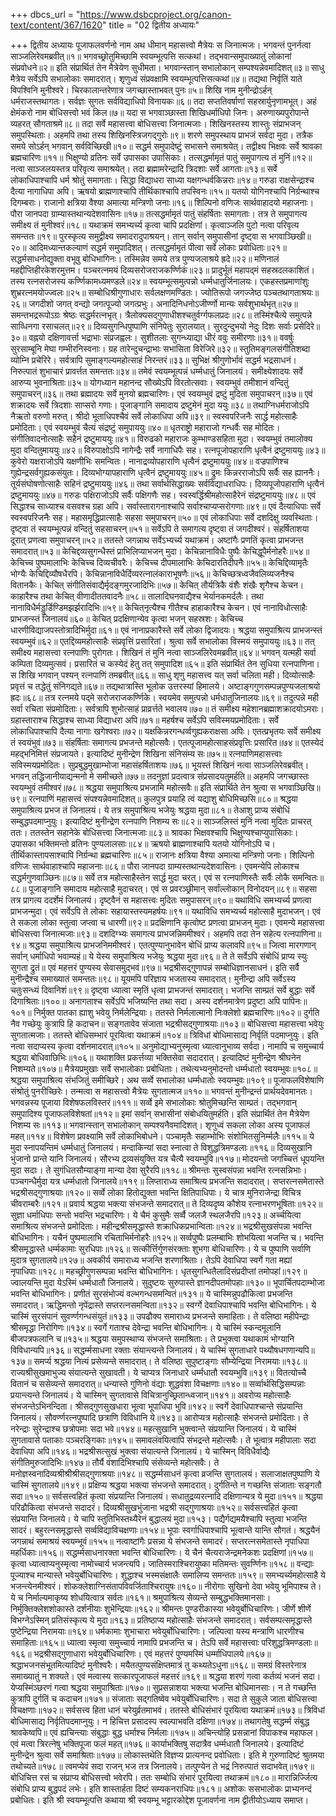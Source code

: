 +++
dbcs_url = "https://www.dsbcproject.org/canon-text/content/367/1620"
title = "02 द्वितीय अध्यायः"

+++
द्वितीय अध्यायः
पूजाफलवर्णनो नाम
अथ धीमान् महासत्त्वो मैत्रेयः स जिनात्मजः।
भगवन्तं पुनर्नत्वा साञ्जलिरेवमब्रवीत्॥१॥
भगवच्छ्रोतुमिच्छामि स्वयम्भूत्पत्ति सत्कथां।
तद्भवान्समुपाख्यातुं लोकानां संप्रवोधने॥२॥
इति संप्रार्थितं तेन मैत्रेयेण सुधीमता।
भगवान्स्तान् सभालोकान् सम्पश्यन्नेवमादिशत्॥३॥
साधु मैत्रेय सर्वेऽपि सभालोकाः समादरात्।
शृणुध्वं संप्रवक्षामि स्वयम्भूत्पत्तिसत्कथां॥४॥
तद्यथा निर्वृतिं याते विपश्विनि मुनीश्वरे।
चिरकालान्तरेणात्र जगच्छास्ताभवत् पुनः॥५॥
शिखि नाम मुनीन्द्रोऽर्हन् धर्मराजस्तथागतः।
सर्वज्ञः सुगतः सर्वविद्याधिपो विनायकः॥६॥
तदा सप्ततिवर्षाणां सहस्रार्युनृणामभूत्।
अहं क्षेमंकरो नाम बोधिसत्त्वो भवं किल॥७॥
यदा स भगवाञ्छास्ता शिखिधर्माधिपो जिनः।
अरुणाख्यपुरोपान्ते व्यहरत् सौगताश्रमे॥८॥
तदा सर्वे महासत्त्वा बोधिसत्त्वा जिनात्मजाः।
शिखिनस्तस्य शास्तुः संप्राभजन् समुपस्थिताः।
अहमपि तथा तस्य शिखिनस्त्रिजगद्गुरोः॥९॥
शरणे समुपस्थाय प्राभजं सर्वदा मुदा।
तत्रैक समये सोऽर्हन् भगवान् सर्वविच्छिखी॥१०॥
सद्धर्म समुपादेष्टुं सभासने समाश्रयेत्।
तद्वीक्ष्य भिक्षवः सर्वे श्रावका ब्रह्मचारिणः॥११॥
भिक्षुण्यो व्रतिनः सर्वे उपासका उपासिकाः।
तत्सद्धर्मामृतं पातुं समुपागत्य तं मुनिं॥१२॥
नत्वा साञ्जलयस्तत्र परिवृत्य समाश्रयेत्।
तदा ब्रह्मामरेन्द्रादि त्रिदशाः सर्वे आगताः॥१३॥
सर्वे लोकाधिपाश्चापि धर्म श्रोतुं समागताः।
सिद्धा विद्याधरा साध्या यक्षगन्धर्वकिन्नराः॥१४॥
गरुडा राक्षसेन्द्राश्च दैत्या नागाधिपा अपि।
ऋषयो ब्राह्मणाश्चापि तीर्थिकाश्चापि तपस्विनः॥१५॥
यतयो योगिनश्चापि निर्ग्रन्थाश्च दिगम्बराः।
राजानो क्षत्रिया वैश्या अमात्या मन्त्रिणो जनाः॥१६॥
शिल्पिनो वणिजः सार्थवाहादयो महाजनाः।
पौरा जानपदा ग्राम्यास्तथान्यदेशवासिनः॥१७॥
तत्सद्धर्मामृतं पातुं संहर्षिताः समागताः।
तत्र ते समुपागत्य समीक्ष्य तं मुनीश्वरं॥१८॥
यथाक्रमं समभ्यर्च्य कृत्वा चापि प्रदक्षिणां।
कृत्वाञ्जलि पुटो नत्वा परिवृत्य समन्ततः॥१९॥
पुरस्कृत्य समुद्वीक्ष्य समादरादुपाश्रयन्।
तान् सर्वान् समुपासीनां दृष्ट्वा स भगवाञ्छिखी॥२०॥
आदिमध्यान्तकल्याणं सद्धर्म समुपादिशत्।
तत्सद्धर्मामृतं पीत्वा सर्वे लोकाः प्रवोधिताः॥२१॥
सद्धर्मसाधनोद्युक्ता वभूवु बोधिभागिनः।
तस्मिन्नेव समये तत्र पुण्यजलाश्रये ह्रदे॥२२॥
मणिनालं महद्दीप्तिहीरकेशरमुत्तम।
पञ्चरत्नमयं दिव्यसरोजराजकर्ण्णिकं॥२३॥
प्रादुर्भूतं महापद्‍मं सहस्रदलकाशितं।
तस्य रत्नसरोजस्य कर्ण्णिकामध्यमण्डले॥२४॥
स्वयम्भूत्समुत्पन्नो धर्म्मधातुर्जिनालयः।
एकहस्तप्रमाणांशुः शुभ्ररत्नमयोज्ज्वलः॥२५॥
सम्बोधिश्रीगुणाधारः सर्वलक्षणमण्डितः।
ज्योतिरूपो जगज्जेष्ठ पञ्चतथागताश्रयः॥२६॥
जगदीशो जगत् वन्द्यो जगत्पूज्यो जगत्प्रभुः।
अनादिनिधनोऽजीर्ण्णो मान्यः सर्वशुभार्थभृत्॥२७॥
समन्तभद्ररूपोऽग्रः श्रेष्ठः सद्धर्मरत्नभृत्।
त्रैलोक्यसद्‍गुणाधीशश्चतुर्वर्ग्गफलप्रदः॥२८॥
तस्मिंश्चैत्ये समुत्पन्ने साव्धिनगा रसाचलत्॥२९॥
दिव्यसुगन्धिपुष्पाणि संनिपेतुः सुरालयात्।
सुरदुन्दुभयो नेदुः दिशः सर्वाः प्रसेदिरे॥३०॥
वह्नयो दक्षिणावर्त्ता भद्राभाः संप्रजह्वलः।
सुशीतलाः सुगन्ध्याद्या धीरं ववुः समीरणाः॥३१॥
ववर्षुः सुरसाम्बूनि मेघा गम्भीरनिस्वनाः।
ग्रह तारेन्दुचन्द्राभाः सभासिता विरेजिरे॥३२॥
स्तुतिमङ्गलसंगीतिशब्दा व्योम्नि प्रचेरिरे।
सर्वत्रापि सुमाङ्गल्यमहोत्साहं निरन्तरं॥३३॥
सुभिक्षं श्रीगुणोर्भावं सद्धर्म भद्रसाधनं।
निरुत्पातं शुभाचारं प्रावर्त्तत समन्ततः॥३४॥
तमेवं स्वयम्भूत्पन्नं धर्म्मधातुं जिनालयं।
समीक्ष्येशादयः सर्वे आरुप्य भुवनाश्रिताः॥३५॥
योगध्यान महानन्द सौख्येऽपि विरतोत्सवाः।
स्वयम्भुवं तमीशानं वन्दितुं समुपाचरन्॥३६॥
तथा ब्रह्मादयः सर्वे मुनयो ब्रह्मचारिणः।
एवं स्वयम्भुवं द्रष्टुं मुदिता समुपाचरन्॥३७॥
एवं शक्रादयः सर्वे त्रिदशाः साप्सरो गणाः।
पूजाङ्गानि समादाय द्रष्टुमेनं मुदा ययुः॥३८॥
तथाग्निधर्मराजोऽपि नैऋतो वरुणो मरुत्।
श्रीदो भूताधिपश्चैवं सर्वे लोकाधिपा अपि॥३९॥
स्वस्वपरिजनैः सार्द्ध महोत्साहैः प्रमोदिताः।
एवं स्वयम्भुवं चैत्यं संद्रष्टुं समुपाययुः॥४०॥
धृतराष्ट्रो महाराजो गन्धर्वैः सह मोदितः।
संगीतिवादनोत्साहैः सहैनं द्रष्टुमाययुः॥४१॥
विरुढको महाराजः कुम्भाण्डसहिता मुदा।
स्वयम्भुवं तमालोक्य मुदा वन्दितुमाययुः॥४२॥
विरुपाक्षोऽपि नागेन्द्रैः सर्वै नागाधिपैः सह।
रत्नपूजोपहाराणि धृत्वैनं द्रष्टुमाययुः॥४३॥
कुवेरो यक्षराजोऽपि यक्षणीभिः समन्वितः।
नानाद्रव्योपहाराणि धृत्वैनं द्रष्टुमाययुः॥४४॥
वज्रपाणिश्च गुह्येन्द्रसर्वगुह्यकसंयुतः।
दिव्यभोग्यापहाराणि धृत्वैनं द्रष्टुमाययुः॥४५॥
द्रुमः किन्नरराजोऽपि सर्वैः सह ह्याननैः।
तूर्यसंघोषणोत्साहैः सहिनं द्रष्टुमाययुः॥४६॥
तथा सर्वार्थसिद्धाख्यः सर्वविद्याधराधिपः।
दिव्यपूजोपहाराणि धृत्वैनं द्रष्टुमाययुः॥४७॥
गरुडः पक्षिराजोऽपि सर्वैः पक्षिगणैः सह।
स्वस्वर्द्धिश्रीमहोत्साहैरेनं संद्रष्टुमाययुः॥४८॥
एवं सिद्धाश्च साध्याश्च वसवश्च ग्रहा अपि।
सर्वास्तारागनाश्चापि सर्वाश्चाप्यप्सरोगणाः॥४९॥
एवं दैत्याधिपाः सर्वे स्वस्वपरिजनैः सह।
महासमृद्धिप्रात्साहैः सहसा समुपाचरन्॥५०॥
एवं लोकाधिपाः सर्वे दशदिक्षु व्यवस्थिताः।
दृष्ट्वा तं स्वयम्भूत्पन्नं वन्दितुं सहसाचरन्॥५१॥
सर्वेऽपि ते समागत्य दृष्ट्वा तं जगदीश्वरं।
संहर्षिताशया दूरात् प्रणत्वा समुपाचरन्॥५२॥
ततस्ते जगन्नाथ सर्वेऽभ्यर्च्य यथाक्रमं।
अष्टांगैः प्रणतिं कृत्वा प्राभजन्त समादरात्॥५३॥
केचिद्दव्यसुगन्धैस्तं प्राभिलिप्याभजन् मुदा।
केचिन्नानाविधैः पुष्पैः केचिद्धूपैर्मनोहरैः॥५४॥
केचिच्च पुष्पमालाभिः केचिच्च दिव्यचीवरैः।
केचिच्च दीपमालाभिः केचिदारतिदीपनैः॥५५॥
केचिद्दिव्यामृतैः भोग्यैः केचिद्दिव्यौषधैरपि।
केचिन्नानाविधैर्दिव्यरत्नालंकाराभूषणैः॥५६॥
केचिच्छत्रध्वजैवलिव्यजनैश्च वितानकैः।
केचित् संगीतिसंवाद्यैर्मृदङ्गमुरजादिभिः॥५७॥
केचित् तौर्यत्रिकै वंशैः शंखैः शृगैश्च केचन।
काहारैश्च तथा केचित् वीणादीततवादनैः॥५८॥
तालादिघनवाद्यैश्च भेर्यानकमर्दलैः।
तथा नानाविधैर्मड्डुर्डिण्डिमझर्झरादिभिः॥५९॥
केचित्‌नृत्यैश्च गीतैश्च हाहाकारैश्च केचन।
एवं नानाविधोत्साहैः प्राभजन्स्तं जिनालयं॥६०॥
केचित् प्रदक्षिणान्येव कृत्वा भजन् सहस्रशः।
केचिच्च धारणीविद्याजपस्तोत्रादिभिर्मुदा॥६१॥
एवं नानाप्रकारैस्ते सर्वे लोका द्विजादयः।
श्रद्धया समुपाश्रित्य प्राभजन्स्तं स्वयम्भुवं॥६२॥
एतद्दिव्यमहोत्साहैः संप्रवृत्तिं प्रसारितां।
श्रुत्वा सर्वे सभालोका विस्मयं समुपाययुः॥६३॥
तत् समीक्ष्य महासत्त्वा रत्नपाणिः पुरोगतः।
शिखिनं तं मुनिं नत्वा साञ्जलिरेवमब्रवीत्॥६४॥
भगवन् यत्मही सर्वा कम्पिता दिव्यमुत्सवं।
प्रसारितं च कस्येदं हेतु तत् समुपादिश॥६५॥
इति संप्रार्थितं तेन सुधिया रत्नपाणिना।
स शिखि भगवान् पश्यन् रत्नपाणिं तमब्रवीत्॥६६॥
साधु शृणु महासत्त्व यत् सर्वा चलिता मही।
दिव्योत्साहैः प्रवृत्तं च तद्धेतुं संनिगद्यते॥६७॥
तद्यथात्रास्ति भूलोक उत्तरस्यां हिमालये।
अष्टाङ्गगुणसम्पन्नपुण्यजलाश्रयो ह्रदः॥६८॥
तत्र रत्नमये पद्‍मे सरोजराजकर्ण्णिके।
स्वयमेव समुत्पन्नो धर्मधातुजिनालयः॥६९॥
तदुत्पन्ने मही सर्वा रचिता संप्रमोदिताः।
सर्वत्रापि शुभोत्साहं प्राव्रर्त्तते भवालय॥७०॥
तं समीक्ष्य महेशानब्रह्माशक्रादयोऽमराः।
ग्रहास्ताराश्च सिद्धाश्च साध्या विद्याधरा अपि॥७१॥
महर्षश्च सर्वेऽपि सविस्मयप्रमोदिताः।
सर्वे लोकाधिपाश्चापि दैत्या नागाः खगेश्वराः॥७२॥
यक्षकिन्नरगन्धर्व्वगुह्यकराक्षसा अपिः।
एतत्प्रभृतयः सर्वे समीक्ष्य तं स्वयंभुवं॥७३॥
संहर्षिताः समागत्य प्रभजन्ते महोत्सवैः।
एतत्पूजामहोत्साहसंप्रवृत्तिः प्रसारित॥७४॥
एतस्येदं महद्भनिमित्तं संप्रजायते।
इत्यादिष्टं मुनीन्द्रेण शिखिना संनिसंम्य सः॥७५॥
रत्नपाणिमहासत्त्वाः सविस्मयप्रमोदितः।
सुप्रबुद्धमुखाम्भोजा महासंहर्षिताशयः॥७६॥
भूयस्तं शिखिनं नत्वा साञ्जलिरेवब्रवीत्।
भगवन् तद्धिजानीयाद्यन्मनो मे समीच्छते॥७७॥
तदनुज्ञां प्रदत्वात्र संप्रसादयतुमर्हति॥
अहमपि जगच्छास्तः स्वयम्भुवं तमीश्वरं॥७८॥
श्रद्धया समुपाश्रित्य प्रभजामि महोत्सवैः॥
इति संप्रार्थिते तेन श्रुत्वा स भगवाञ्छिखि॥७९॥
रत्नपाणिं महासत्त्वं संपश्यन्नेवमादिशत्॥
कुलपुत्र प्रयाहि त्वं यद्याशु बोधिमिच्छसि॥८०॥
श्रद्धया समुपाश्रित्य प्रभज तं जिनालयं।
ये तत्र समुपाश्रित्य भजेयुः श्रद्धया मुदा॥८१॥
तेआशु प्राप्य संबोधिं सम्बुद्धपदमाप्नुयुः।
इत्यादिष्टं मुनीन्द्रेण रत्नपाणि निशम्य सः॥८२॥
साञ्जलिस्तं मुनिं नत्वा मुदितः प्राचरत् ततः।
ततस्तेन सहानेके बोधिसत्त्वा जिनात्मजाः॥८३॥
श्रावका भिक्षवश्चापि भिक्षुण्यश्चाप्युपासिकाः।
उपासका भक्तिमन्तो व्रतिनः पुण्यलालसाः॥८४॥
ऋषयो ब्राह्मणाश्चापि यतयो योगिनोऽपि च।
तीर्थिकास्तापसाश्चापि निर्ग्रन्था ब्रह्मचारिणः॥८५॥
राजानः क्षत्रिया वैश्या अमात्या मन्त्रिणो जनाः।
शिल्पिनो वणिजः सार्थवाहाश्चापि महाजनाः॥८६॥
पौरा जानपदा ग्राम्यस्तथान्यदेशवासिनः।
एवमन्येपि लोकाश्च सद्धर्मगुणवाञ्छिनः॥८७॥
सर्वे तत्र महोत्साहैस्तेन सार्द्ध मुदा चरत्।
एवं स रत्नपाणिस्तैः सर्वैः लोकै समन्वितः॥८८॥
पूजाङ्गानि समादाय महोत्साहै मुदाचरत्।
एवं स प्रवरञ्छ्रीमान् सर्वांल्लोकान् विनोदयन्॥८९॥
सहसा तत्र प्रागत्य ददर्शेमं जिनालयं।
दृष्ट्वैनं स महासत्त्वः मुदितः समुपासरन्॥९०॥
यथाविधि समभ्यर्च्य प्रणत्वा प्राभजन्मुदा।
एवं सर्वेऽपि ते लोकाः सहायास्तस्यमहर्षयः॥९१॥
यथाविधि समभ्यर्च्य महोत्साहै मुदाभजन्।
एवं ते सकला लोका स्तुत्वा जप्त्वा च धारणी॥९२॥
प्रदक्षिणानि कृत्वोष्ट प्रणत्वा प्राभजन् मुदाः।
एवमन्ये महासत्त्वा बोधिसत्त्वा जिनात्मजाः॥९३॥
दशदिग्भ्यः समागत्य प्राभजन्निममीश्वरं।
अहमपि तदा तेन सहेत्य रत्नपाणिना॥९४॥
श्रद्धया समुपाश्रित्य प्राभजनिममीश्वरं।
एतत्पुण्यानुभावेन बोधिं प्राप्य कलावपि॥९५॥
जित्वा मारगणान् सर्वान् धर्माधिपो भवाम्यहं॥
ये येस्य समुपाश्रित्य भजेयुः श्रद्धया मुदा॥९६॥
ते ते सर्वेऽपि संबोधिं प्राप्य स्युः सुगता द्रुतं॥
एवं महत्तरं पुण्यस्य सेवासमुद्भवं॥९७॥
भद्रश्रीसद्गुणापन्नं सम्बोधिज्ञानसाधनं।
इति सर्वै मुनीन्द्रैश्च समाख्यातं समन्ततः॥९८॥
यूयमपि परिज्ञाय भजतास्य समादरात्।
मुनीन्द्रा अपि सर्वेऽस्य चतुःसन्ध्यं दिवानिशं॥९९॥
दृष्ट्वा ध्यात्वा स्मृतिं धृत्वा प्राभजन्तं समादरात्।
भजन्ति साम्प्रतं सर्वे बुद्धाः सर्वे दिगाश्रिताः॥१००॥
अनागताश्च सर्वेऽपि भजिष्यन्ति तथा सदा।
अस्य दर्शनमात्रेण प्रदुष्टा अपि पापिनः॥१०१॥
निर्मुक्त पातका ह्याशु भवेयु निर्मलेन्द्रियाः।
ततस्ते निर्मलात्मानो निःक्लेशो ब्रह्मचारिणः॥१०२॥
दुर्गति नैव गच्छेयुः कुत्रापि हि कदाचन॥
सङ्गतावेव संजाता भद्रश्रीसद्‍गुणाश्रयाः॥१०३॥
बोधिसत्त्वा महासत्त्वा भवेयुः सुगतात्मजाः।
ततस्ते बोधिसम्भारं पूरयित्वा यथाक्रमं॥१०४॥
त्रिविधां बोधिमासाद्य निर्वृतिं पदमाप्नुयुः।
इति नत्वा सदाप्यस्य कृत्वा दर्शनमादरात्॥१०५॥
अनुमोद्याभ्यनुस्मृत्वा ध्यात्वानुभाव्य सर्वदा।
नामापि च समुच्चार्य श्रद्धया बोधिवाछिभिः॥१०६॥
यथाशक्ति प्रकर्त्तव्या भक्तिसेवा सदादरात्।
इत्यादिष्टं मुनीन्द्रेण श्रीघनेन निशम्यते॥१०७॥
मैत्रेयप्रमुखाः सर्वे सभालोकाः प्रबोधिताः।
तथेत्यभ्यनुमोदन्तो धर्म्मधातो स्वयम्भुवः॥१०८॥
श्रद्धया समुपाश्रित्य संभजितुं समीच्छिरे।
अथ सर्व्वे सभालोका धर्म्मधातोः स्वयम्भुवः॥१०९॥
पूजाफलविशेषाणि संश्रोतुं पुनरीच्छिरेः।
तन्मत्वा स महासत्त्वो मैत्रेयः सुगतात्मज॥११०॥
भगवन्तं मुनीन्द्रन्तं प्रार्थयदेवमानतः।
भगवन्नस्य पूजाया विशेषफलविस्तरं॥१११॥
सर्व्वे इमे सभालोकाः श्रोतुमिच्छन्ति साम्प्रतं।
तद्‍भगवान् समुपादिश्य पूजाफलविशेषतां॥११२॥
इमां सर्वान् सभासीनां संबोधयितुमर्हति।
इति संप्रार्थितं तेन मैत्रेयेण निशम्य सः॥११३॥
भगवान्स्तान् सभालोकान् सम्पश्यनैवमादिशत्।
शृणुध्वं सकला लोका अस्य पूजाफलं महत्॥११४॥
विशेषेण प्रवक्ष्यामि सर्वे लोकाभिबोधने।
पञ्चामृतैः सहाम्भोभिः संशोभितसुनिर्म्मलैः॥११५॥
ये मुदा स्नापयन्तिमं धर्म्मधातुं जिनालयं।
मन्दाकिन्यां सदा स्नात्वा ते विशुद्धत्रिमण्डलाः॥११६॥
दिव्यसुखानि भुंजानो प्रान्ते यानि जिनालयं।
सौरभ्य द्रव्यसंयुक्ति यत्र चैत्यै स्वयम्भुवि॥११७॥
मोदयन्तो जगच्चित्तं धूपयन्ति मुदा सदाः।
ते सुगंधितसौम्याङ्गा मान्या देवा सुरैरपि॥११८॥
श्रीमन्तः सुस्वसंपन्ना भवन्ति रत्नसन्निभाः।
पञ्चगन्धैर्मुदा यत्र धर्म्मधातो जिनालये॥११९॥
लिप्ताराध्य समाश्रित्य प्रभजन्ति सदादरात्।
सप्तरत्नसमेतास्ते भद्रश्रीसद्‍गुणाश्रयाः॥१२०॥
सर्व्वे लोका हितोद्युक्ता भवन्ति क्षितिपाधिपाः।
ये चात्र मुनिराजेन्द्रा विचित्र चीवराम्बरैः॥१२१॥
प्रवार्य श्रद्धया भक्त्या संभजन्ते समादरात्॥
ते दिव्यदृष्य कौशेय रत्नाभरणभूषिताः॥१२२॥
सुज्ञा धर्माधिपाः सन्तो भवन्ति भद्रचारिणः।
ये चैमं कुसुमैः सर्व्वै जलजै स्थलजैरपि॥१२३॥
अर्च्चयित्वा समाश्रित्य संभजन्ते प्रमोदिताः।
महीन्द्रश्रीसमृद्धास्ते शक्राधिकप्रभान्विताः॥१२४॥
भद्रश्रीसुखसंपन्ना भवन्ति बोधिभागिनः।
यचैनं पुष्पमालाभि रचिताभिर्मनोहरैः॥१२५॥
सर्व्वपुष्पैः प्रलम्बाभिः शोभयित्वा भजन्ति च।
भवन्ति श्रीसमृद्धास्ते धर्म्मकामाः सुरधिपाः॥१२६॥
सत्कीर्त्तिर्गुणसंरक्ताः शुभगा बोधिचारिणः।
ये च पुष्पाणि सर्वाणि मुदात्र सुगतालये॥१२७॥
अवकीर्य समाराध्य भजन्ति शरणाश्रिताः।
तेऽपि देवाधिपा स्वर्गे गता मह्यां नृपाधिपाः॥१२८॥
महच्छ्रीगुणसम्पन्ना भवन्ति बोधिभागिनः।
धृतसुगन्धितैलादिसंप्रदीप्तां तमोपहां॥१२९॥
ज्वालयन्ति मुदा येऽस्मिं धर्म्मधातौ जिनालये।
सुदुष्टयः सुरुपास्ते ज्ञानदीपतमोपहाः॥१३०॥
भूपार्चितपदाम्भोजा भवन्ति बोधिभागिनः।
प्रणीतं सुरसंभोज्यं वल्भगन्धसमन्वितं॥१३१॥
ये चास्मिन्नुपढौकित्वा प्रभजन्ति समादरात्।
ऋद्धिमन्तो नृपेंद्रास्ते सप्तरत्नसमन्विता॥१३२॥
स्वर्ग्गे देवाधिपाश्चापि भवन्ति बोधिभागिनः।
ये चास्मिं सुरसंपानं सुवर्ण्णगन्धसंयुतं॥१३३॥
उपढौक्य समाराध्य प्रभजन्ते समाहिताः।
ते वलिष्ठा महीपेन्द्राः श्रीसमृद्धा निरोगिणः॥१३४॥
स्वर्गे गताश्च देवेन्द्रा भवन्ति बोधिभागिनः।
ये चास्मिं स्कन्दमूलानि बीजपत्रफलानि च॥१३५॥
श्रद्धया समुपस्थाप्य संभजन्ते समाश्रिताः।
ते प्रभुक्त्वा यथाकामं भोग्यानि विविधान्यपि॥१३६॥
सद्धर्म्मसाधना रक्ताः संयान्त्यन्ते जिनालयं।
ये चास्मिं सुगताधारे पथ्यौषधगणान्यपि॥१३७॥
समर्प्य श्रद्धया नित्यं प्रसेव्यन्ते समादरात्।
ते वलिष्ठा सुपुष्टाङ्गाः सौम्येन्द्रिया निरामयाः॥१३८॥
राज्यश्रीसुखमाभुज्य संयात्यन्ते सुखावती।
ये चाप्यत्र जिनाधारे धर्म्मधातौ स्वयम्भुवि॥१३९॥
वितत्योच्चै वितानं च ससेव्यन्ते समादरात्॥
धन्यास्ते गुणिनो वंद्याः शुद्धवंशा विचक्षणाः॥१४०॥
सर्व्वार्थसिद्धिसम्पन्नाः प्रयान्त्यन्ते जिनालयं।
ये चास्मिन् सुगतावासे विचित्रानुच्छ्रितान्ध्वजान्॥१४१॥
अवरोप्य महोत्साहैः संभजन्तेऽभिनन्दिता।
श्रीसद्‍गुणसुखधारा भूत्वा भूपाधिपा भुवि॥१४२॥
स्वर्गे देवाधिपाश्चान्ते संप्रयान्ति जिनालयं।
सौवर्ण्णरत्नपुष्पादि छत्राणि विविधानि ये॥१४३॥
आरोप्यत्र महोत्साहैः संभजन्ते प्रमोदिताः।
ते नरेन्द्राः सुरेन्द्राश्च छत्रोपमाः सदा भवे॥१४४॥
महत्सुखानि भुक्त्वान्ते संप्रयान्ति जिनालयं।
ये चास्मिं सुगतावासे पताकाः पञ्चरङ्गिकाः॥१४५॥
समावलंवयित्वापि संभद्रन्ते महोत्सवैः।
ते भूत्वात्र महीपालाः सदा देवाधिपा अपि॥१४६॥
भद्रश्रीसत्सुखं भुक्त्वा संयात्यन्ते जिनालयं।
ये चास्मिन् विविधैर्वाद्यैः संगीतिमुरुजादिभिः॥१४७॥
तौर्यै वंशादिभिश्चापि संसेव्यन्ते महोत्सवैः।
ते मनोज्ञस्वनादिव्यश्रीश्रीश्रीसद्‍गुणाश्रयाः॥१४८॥
सद्धर्म्मसाधनं कृत्वा व्रजन्ति सुगतालयं।
सलाजाक्षतपुष्पाणि ये चास्मिं सुगतालये॥१४९॥
प्रक्षिप्य श्रद्धया भक्त्या संभजन्ते समादरात्।
दुर्गतिन्ते न गच्छन्ति संजाताः सङ्गतौ सदा॥१५०॥
सर्वसत्त्वहितं कृत्वा संप्रयान्ति जिनालयं।
सधातुद्रव्यरत्नादि दक्षिणान्यत्र ये मुदा॥१५१॥
श्रद्धया परिढौकित्वा संभजन्ते सदादरं।
दिव्यश्रीसुखभुंजाना भद्रश्री सद्‍गुणाश्रयाः॥१५२॥
सर्वसत्त्वहितं कृत्वा संप्रयान्ति जिनालये।
ये चापि स्तुतिभिस्तथ्यैरेनं बुद्धालयं मुदा॥१५३।
पद्यैर्गद्यमयैश्चापि स्तुत्वा भजन्ति सादरं।
बहुरत्नसमृद्धास्ते सर्व्वविद्याविचक्षणाः॥१५४॥
भूपाः स्वर्गाधिपाश्चापि भूत्वान्ते यान्ति सौगतं।
श्रद्धयैनं जगन्नाथं समाश्रयं स्वयम्भूवं॥१५५॥
नत्वाष्टांगैः प्रसन्ना ये संभजन्ते समादरं।
सप्तरत्नसमेतास्ते नृपाधिपा महर्धिकाः॥१५६॥
सद्धर्म्मसाधनारक्ता भवन्ति बोधिचारिणः।
ये चैनं चैत्यराजेन्द्रमनेकशः प्रदक्षिणां॥१५७॥
कृत्वा ध्यात्वाप्यनुस्मृत्वा नामोच्चार्य भजन्त्यपि।
जातिस्मराश्चिरायुष्का मतिमन्तः सुवर्ण्णिनः॥१५८॥
वन्द्याः पूज्याश्च मान्यास्ते भवेयुर्बोधिचारिणः।
शुद्धाश्च भस्मसंक्षालैः समालिप्य समन्ततः॥१५९॥
समभ्यर्च्यमहोत्साहै ये भजन्त्येनमीश्वरं।
शोकक्लेशाग्निसंतापविवर्जिताश्चिरायुषः॥१६०॥
नीरोगाः सुखिनो देवा भवेयु भूमिपाश्च ते।
ये च निर्माल्यमाकृष्य शोधयित्वात्र सर्वतः॥१६१॥
श्रमुपाश्रित्य सेव्यन्ते सम्बुद्धभक्तिमानसाः।
निर्मुक्तिक्लेशशोकास्ते दर्शनीयाः शुभेन्द्रियाः॥१६२॥
श्रीमन्तः पुण्डरीकास्या भवेयुर्बोधिचारिणः।
जीर्णे शीर्णे विभग्नेऽस्मिन् प्रतिसंस्कृत्य ये मुदा॥१६३॥
प्रतिष्ठाप्य महोत्साहैः संभजन्ते समादरात्।
सर्वसम्पत्समृद्धास्ते पुष्टेन्द्रिया निरामयाः॥१६४॥
धर्मकामाः शुभाचारा भवेयुर्बोधिचारिणः।
जल्पित्वा यस्य मन्त्राणि धारणीश्च समाहिताः॥१६५॥
ध्यात्वा स्मृत्वा समुच्चार्य नामापि प्रभजन्ति च।
तेऽपि सर्वे महासत्त्वाः परिशुद्धत्रिमण्डलाः॥१६६॥
भद्रश्रीसद्‍गुणाधारा भवेयुर्बोधिचारिणः।
एवं महत्तरं पुण्यमस्मिं धर्म्माधिपालये॥१६७॥
श्रद्धाभजनसंभूतमित्यादिष्टं मुनीश्वरैः।
मयैतत्पुण्यसंक्षिप्तमात्रं तु कथ्यतेऽधुना॥१६८॥
समग्रं विस्तरेनात्र समाख्यातुं न शक्यते।
एवं मत्वास्य सत्कारपूजाफलं महत्तरं॥१६९॥
श्रद्धया शरणं गत्वा कर्तव्यं भजनं सदा।
येप्यस्मिंञ्छरणं गत्वा श्रद्धया समुपाश्रिताः॥१७०॥
सुप्रसन्नाशया भक्त्या भजन्ति बोधिमानसाः।
न ते गच्छन्ति कुत्रापि दुर्गतिं च कदाचन॥१७१॥
संजाताः सद्‍गतिष्वेव भवेयुर्बोधिचारिणः।
सदा ते सुकुले जाता बोधिसत्त्वा विचक्षणाः॥१७२॥
सर्वसत्त्व हिता धानं चरेयुर्व्रतमाभवं।
ततस्ते बोधिसंभारं पूरयित्वा यथाक्रमं॥१७३॥
त्रिविधां बोधिमासाद्य निर्वृतिपदमाप्नुयुः।
न हिचित्त प्रसादस्प स्वल्पाभवति दक्षिणा॥१७४॥
तथागतेषु सद्धर्म्म संबुद्ध श्रावकेष्वपि॥
एवं ह्यचिन्त्याः संबुद्धाः बुद्ध धर्माश्च निर्मलाः॥१७५॥
अचिन्त्योहि प्रसन्नानां विपाकश्च महाफल।
एवं मत्वा त्रिरत्नेषु भक्तिपूजा फलं महत्॥१७६॥
कार्याभक्तिषु सदात्रैव धर्म्मधातौ जिनालये।
इत्यादिष्टं मुनीन्द्रेन श्रुत्वा सर्वे समाश्रिताः॥१७७॥
लोकास्तथेति विज्ञप्य प्रात्यनन्द प्रवोधिताः।
इति मे गुरुणादिष्टं श्रुतमया तथोच्यते॥१७८॥
त्वमप्येवं सदा राजन् भज तत्र जिनालये।
तत्पुण्येन ते भद्रं निरुत्पातं सदाभवेत्॥१७९॥
बोधिचित्त रसं च संप्राप्य बोधिसत्त्वो भवेरपि।
ततः सम्बोधि संभारं पूरयित्वा तथाक्रमं॥१८०॥
मारान्निर्ज्जित्य संबोधि प्राप्य बुद्धपदं लभेः।
इति शास्तार्हता दिष्टं सम्यकनराधिपः॥१८१॥
अशोकः ससभालोकः प्राभ्यनन्दं प्रबोधितः।
इति श्री स्वयम्भूत्पत्ति कथाया श्री स्वयम्भू भट्टारकोद्देश पूजावर्णना नाम द्वीतीयोऽध्याय समाप्त।
